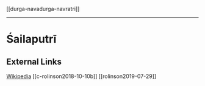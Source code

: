 [[durga-navadurga-navratri]]

---

# Śailaputrī

## External Links
[Wikipedia](https://en.wikipedia.org/wiki/Shailaputri)
[[c-rolinson2018-10-10b]]
[[rolinson2019-07-29]]